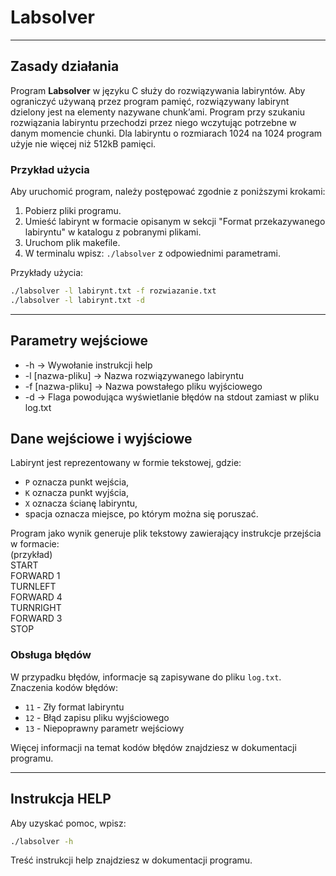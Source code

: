 
# Labsolver

---

## Zasady działania

Program **Labsolver** w języku C służy do rozwiązywania labiryntów. Aby ograniczyć używaną przez
program pamięć, rozwiązywany labirynt dzielony jest na elementy nazywane chunk’ami.
Program przy szukaniu rozwiązania labiryntu przechodzi przez niego wczytując potrzebne
w danym momencie chunki. Dla labiryntu o rozmiarach 1024 na 1024 program użyje nie
więcej niż 512kB pamięci.

### Przykład użycia

Aby uruchomić program, należy postępować zgodnie z poniższymi krokami:

1. Pobierz pliki programu.
2. Umieść labirynt w formacie opisanym w sekcji "Format przekazywanego labiryntu" w katalogu z pobranymi plikami.
3. Uruchom plik makefile.
4. W terminalu wpisz: `./labsolver` z odpowiednimi parametrami.

Przykłady użycia:
```bash
./labsolver -l labirynt.txt -f rozwiazanie.txt
./labsolver -l labirynt.txt -d
```

---

## Parametry wejściowe 
- -h → Wywołanie instrukcji help 
- -l [nazwa-pliku] → Nazwa rozwiązywanego labiryntu 
- -f [nazwa-pliku] → Nazwa powstałego pliku wyjściowego 
- -d → Flaga powodująca wyświetlanie błędów na stdout zamiast w pliku log.txt

## Dane wejściowe i wyjściowe

Labirynt jest reprezentowany w formie tekstowej, gdzie:
- `P` oznacza punkt wejścia,
- `K` oznacza punkt wyjścia,
- `X` oznacza ścianę labiryntu,
- spacja oznacza miejsce, po którym można się poruszać.

Program jako wynik generuje plik tekstowy zawierający instrukcje przejścia w formacie:\
(przykład)\
START\
FORWARD 1\
TURNLEFT\
FORWARD 4\
TURNRIGHT\
FORWARD 3\
STOP


### Obsługa błędów

W przypadku błędów, informacje są zapisywane do pliku `log.txt`. 
Znaczenia kodów błędów:

- `11` - Zły format labiryntu
- `12` - Błąd zapisu pliku wyjściowego
- `13` - Niepoprawny parametr wejściowy

Więcej informacji na temat kodów błędów znajdziesz w dokumentacji programu.

---

## Instrukcja HELP

Aby uzyskać pomoc, wpisz:
```bash
./labsolver -h
```

Treść instrukcji help znajdziesz w dokumentacji programu.
